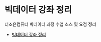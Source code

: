 # 빅데이터 강좌 정리

더조은컴퓨터 빅데이터 과정 수업 소스 및 요점 정리

* [빅데이터 강좌 정리](https://github.com/jinrang2/TJS_BigData/tree/20d1531b60e9fa42f723d1dc7c176e25840e604f/SUMMARY.md)

